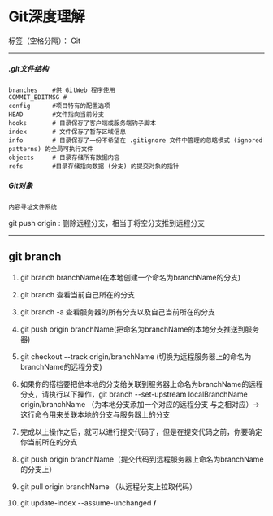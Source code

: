 ﻿# Git深度理解

标签（空格分隔）： Git

---
##### .git文件结构
```
branches    #供 GitWeb 程序使用
COMMIT_EDITMSG #
config      #项目特有的配置选项
HEAD        #文件指向当前分支
hooks       # 目录保存了客户端或服务端钩子脚本
index       # 文件保存了暂存区域信息
info        # 目录保存了一份不希望在 .gitignore 文件中管理的忽略模式 (ignored patterns) 的全局可执行文件
objects     # 目录存储所有数据内容
refs        #目录存储指向数据 (分支) 的提交对象的指针

```

##### Git对象

`内容寻址文件系统`  

git push origin :<branchName> 删除远程分支，相当于将空分支推到远程分支

------

## git  branch 
1. git branch branchName(在本地创建一个命名为branchName的分支)

2. git branch 查看当前自己所在的分支

3. git branch -a 查看服务器的所有分支以及自己当前所在的分支

4. git push origin branchName(把命名为branchName的本地分支推送到服务器)

5. git checkout --track origin/branchName (切换为远程服务器上的命名为branchName的远程分支)

6. 如果你的搭档要把他本地的分支给关联到服务器上命名为branchName的远程分支，请执行以下操作，git branch --set-upstream localBranchName origin/branchName  （为本地分支添加一个对应的远程分支 与之相对应）->这行命令用来关联本地的分支与服务器上的分支

7. 完成以上操作之后，就可以进行提交代码了，但是在提交代码之前，你要确定你当前所在的分支

8. git push origin branchName（提交代码到远程服务器上命名为branchName的分支上）

9. git pull origin branchName （从远程分支上拉取代码）

10. git update-index --assume-unchanged **/**  





